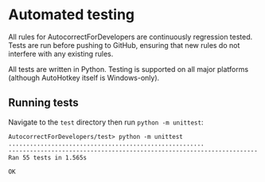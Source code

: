 # Automated testing

All rules for AutocorrectForDevelopers are continuously regression tested. Tests are run before pushing to GitHub, ensuring that new rules do not interfere with any existing rules.

All tests are written in Python. Testing is supported on all major platforms (although AutoHotkey itself is Windows-only).

## Running tests

Navigate to the `test` directory then run `python -m unittest`:

```
AutocorrectForDevelopers/test> python -m unittest
.......................................................
----------------------------------------------------------------------
Ran 55 tests in 1.565s

OK
```
